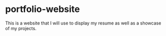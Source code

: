 # portfolio-website
This is a website that I will use to display my resume as well as a showcase of my projects. 
